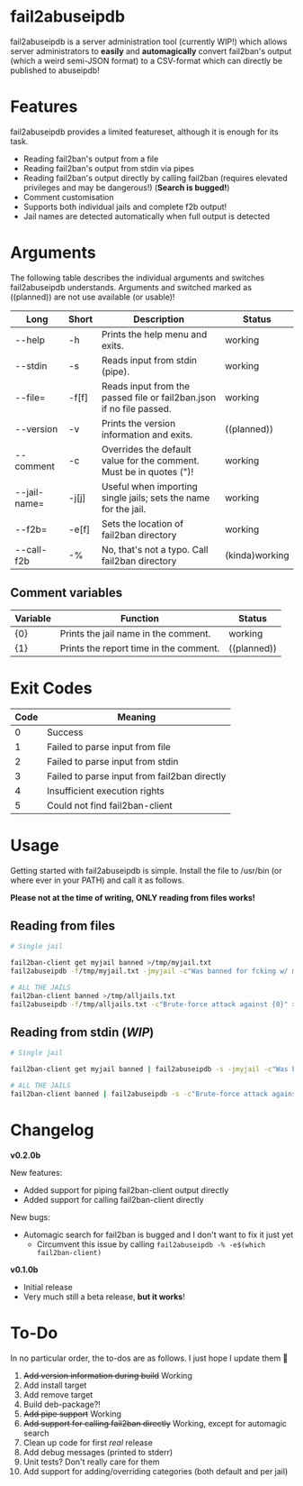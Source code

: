 # fail2abuseipdb

fail2abuseipdb is a server administration tool (currently WIP!) which allows server administrators to **easily** and **automagically** convert
fail2ban's output (which a weird semi-JSON format) to a CSV-format which can directly be published to abuseipdb!

# Features
fail2abuseipdb provides a limited featureset, although it is enough for its task.

 - Reading fail2ban's output from a file
 - Reading fail2ban's output from stdin via pipes
 - Reading fail2ban's output directly by calling fail2ban (requires elevated privileges and may be dangerous!) (**Search is bugged!**)
 - Comment customisation
 - Supports both individual jails and complete f2b output!
 - Jail names are detected automatically when full output is detected

# Arguments

The following table describes the individual arguments and switches fail2abuseipdb understands.
Arguments and switched marked as ((planned)) are not use available (or usable)!

| Long          | Short | Description                                                           | Status        |
|---------------|-------|-----------------------------------------------------------------------|---------------|
| --help        | -h    | Prints the help menu and exits.                                       | working       |
| --stdin       | -s    | Reads input from stdin (pipe).                                        | working       |
| --file=       | -f[f] | Reads input from the passed file or fail2ban.json if no file passed.  | working       |
| --version     | -v    | Prints the version information and exits.                             | ((planned))   |
| --comment     | -c    | Overrides the default value for the comment. Must be in quotes (")!   | working       |
| --jail-name=  | -j[j] | Useful when importing single jails; sets the name for the jail.       | working       |       
| --f2b=        | -e[f] | Sets the location of fail2ban directory                               | working       |
| --call-f2b    | -%    | No, that's not a typo. Call fail2ban directory                        | (kinda)working|

## Comment variables
| Variable      | Function                                                                      | Status        |
|---------------|-------------------------------------------------------------------------------|---------------|
| {0}           | Prints the jail name in the comment.                                          | working       |
| {1}           | Prints the report time in the comment.                                        | ((planned))   |

# Exit Codes
| Code          | Meaning                                                                       |
|---------------|-------------------------------------------------------------------------------|
| 0             | Success                                                                       |
| 1             | Failed to parse input from file                                               |
| 2             | Failed to parse input from stdin                                              |
| 3             | Failed to parse input from fail2ban directly                                  |
| 4             | Insufficient execution rights                                                 |
| 5             | Could not find fail2ban-client                                                |

# Usage

Getting started with fail2abuseipdb is simple. Install the file to /usr/bin (or where ever in your PATH) and call it as follows.

**Please not at the time of writing, ONLY reading from files works!**

## Reading from files
```bash
# Single jail

fail2ban-client get myjail banned >/tmp/myjail.txt
fail2abuseipdb -f/tmp/myjail.txt -jmyjail -c"Was banned for fcking w/ my shit. Fail2ban jail: {0}" >/tmp/myjail.csv

# ALL THE JAILS
fail2ban-client banned >/tmp/alljails.txt
fail2abuseipdb -f/tmp/alljails.txt -c"Brute-force attack against {0}" >/tmp/alljails.csv
```

## Reading from stdin (*WIP*)
```bash
# Single jail

fail2ban-client get myjail banned | fail2abuseipdb -s -jmyjail -c"Was banned for fcking w/ my shit. Fail2ban jail: {0}" >/tmp/myjail.csv

# ALL THE JAILS
fail2ban-client banned | fail2abuseipdb -s -c"Brute-force attack against {0}" >/tmp/alljails.csv
```

# Changelog

**v0.2.0b**

New features:
 - Added support for piping fail2ban-client output directly
 - Added support for calling fail2ban-client directly

New bugs:
 - Automagic search for fail2ban is bugged and I don't want to fix it just yet
    - Circumvent this issue by calling `fail2abuseipdb -% -e$(which fail2ban-client)`

**v0.1.0b**

 - Initial release
 - Very much still a beta release, **but it works**!

# To-Do

In no particular order, the to-dos are as follows. I just hope I update them 🫣

 1) ~~Add version information during build~~ Working
 2) Add install target
 3) Add remove target
 4) Build deb-package?!
 5) ~~Add pipe support~~ Working
 6) ~~Add support for calling fail2ban directly~~ Working, except for automagic search
 7) Clean up code for first *real* release
 8) Add debug messages (printed to stderr)
 9) Unit tests? Don't really care for them
 10) Add support for adding/overriding categories (both default and per jail)
